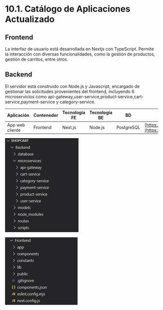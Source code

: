 # 10.1. Catálogo de Aplicaciones Actualizado

## Frontend

La interfaz de usuario está desarrollada en Nextjs con TypeScript. Permite la interacción con diversas funcionalidades, como la gestión de productos, gestión de carritos, entre otros.

## Backend 
El servidor está construido con Node.js y Javascript, encargado de gestionar las solicitudes provenientes del frontend, incluyendo 6 microservicios como api-gateway,user-service,product-service,cart-service,payment-service y category-service.

| Aplicación       | Contenedor | Tecnología FE | Tecnología BE | BD            | Repositorio/Carpeta                                    |
|------------------|------------|---------------|---------------|---------------|--------------------------------------------------------|
| App web cliente  | Frontend   | Next.js       | Node.js       | PostgreSQL    | [https://github.com/carolinardlc/shopcart](https://github.com/carolinardlc/shopcart) |

![Backend](Backend.jpg)

![Frontend](Frontend.jpg)
